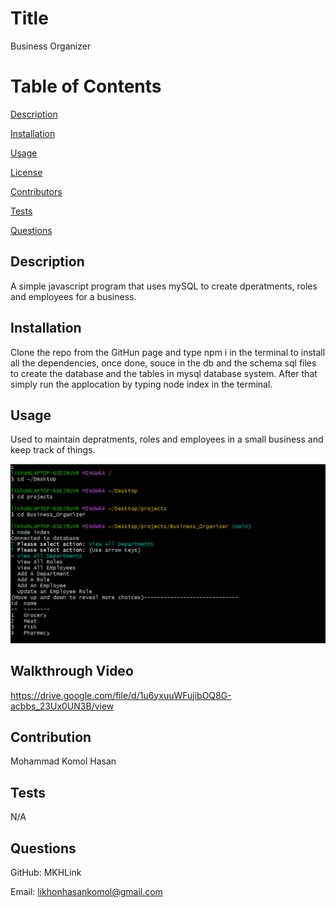 


# Title
Business Organizer

# Table of Contents
[Description](#description)

[Installation](#instalation)

[Usage](#usage)

[License](#license)

[Contributors](#contributors)

[Tests](#tests)

[Questions](#questions)

## Description
A simple javascript program that uses mySQL to create dperatments, roles and employees for a business.

## Installation
Clone the repo from the GitHun page and type npm i in the terminal to install all the dependencies, once done, souce in the db and the schema sql files to create the database and the tables in mysql database system. After that simply run the applocation by typing node index in the terminal.

## Usage
Used to maintain depratments, roles and employees in a small business and keep track of things.

![alt text](./screenshots/screenshots.png)

## Walkthrough Video
https://drive.google.com/file/d/1u6yxuuWFujibOQ8G-acbbs_23Ux0UN3B/view

## Contribution
Mohammad Komol Hasan

## Tests
N/A

## Questions
GitHub: MKHLink

Email: likhonhasankomol@gmail.com
    